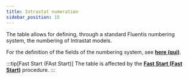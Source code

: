 ```yaml
---
title: Intrastat numeration
sidebar_position: 15
---
```


The table allows for defining, through a standard Fluentis numbering system, the numbering of Intrastat models.

For the definition of the fields of the numbering system, see [**here (qui)**](/docs/configurations/tables/fluentis-numerations).

:::tip[Fast Start (FAst Start)]
The table is affected by the [**Fast Start (Fast Start)**](/docs/guide/fast-start) procedure.
:::